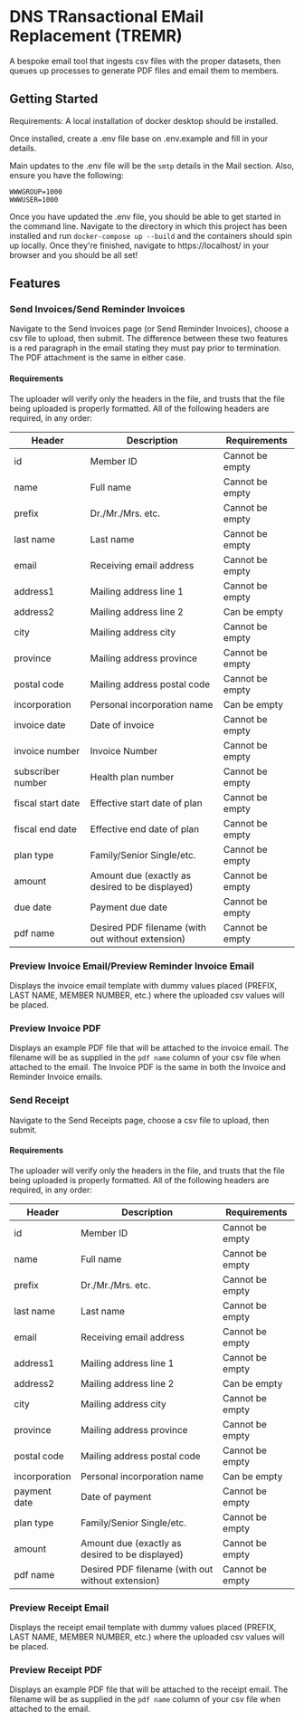 # DNS TRansactional EMail Replacement (TREMR)

A bespoke email tool that ingests csv files with the proper datasets,
then queues up processes to generate PDF files and email them to members.

## Getting Started

Requirements: A local installation of docker desktop should be installed.

Once installed, create a .env file base on .env.example and fill in your details.

Main updates to the .env file will be the `smtp` details in the Mail section. Also, ensure you have the following:

```
WWWGROUP=1000
WWWUSER=1000
```

Once you have updated the .env file, you should be able to get started in the command line.
Navigate to the directory in which this project has been installed and run
`docker-compose up --build` and the containers should spin up locally. Once they're finished, navigate to https://localhost/ in your browser and you should be all set!

## Features

### Send Invoices/Send Reminder Invoices

Navigate to the Send Invoices page (or Send Reminder Invoices), choose
a csv file to upload, then submit. The difference between these two features
is a red paragraph in the email stating they must pay prior to termination.
The PDF attachment is the same in either case.

#### Requirements

The uploader will verify only the headers in the file, and trusts that the file
being uploaded is properly formatted. All of the following headers are required, in any order:

| Header            | Description                                       | Requirements    |
| ----------------- | ------------------------------------------------- | --------------- |
| id                | Member ID                                         | Cannot be empty |
| name              | Full name                                         | Cannot be empty |
| prefix            | Dr./Mr./Mrs. etc.                                 | Cannot be empty |
| last name         | Last name                                         | Cannot be empty |
| email             | Receiving email address                           | Cannot be empty |
| address1          | Mailing address line 1                            | Cannot be empty |
| address2          | Mailing address line 2                            | Can be empty    |
| city              | Mailing address city                              | Cannot be empty |
| province          | Mailing address province                          | Cannot be empty |
| postal code       | Mailing address postal code                       | Cannot be empty |
| incorporation     | Personal incorporation name                       | Can be empty    |
| invoice date      | Date of invoice                                   | Cannot be empty |
| invoice number    | Invoice Number                                    | Cannot be empty |
| subscriber number | Health plan number                                | Cannot be empty |
| fiscal start date | Effective start date of plan                      | Cannot be empty |
| fiscal end date   | Effective end date of plan                        | Cannot be empty |
| plan type         | Family/Senior Single/etc.                         | Cannot be empty |
| amount            | Amount due (exactly as desired to be displayed)   | Cannot be empty |
| due date          | Payment due date                                  | Cannot be empty |
| pdf name          | Desired PDF filename (with out without extension) | Cannot be empty |

### Preview Invoice Email/Preview Reminder Invoice Email

Displays the invoice email template with dummy values placed (PREFIX, LAST NAME,
MEMBER NUMBER, etc.) where the uploaded csv values will be placed.

### Preview Invoice PDF

Displays an example PDF file that will be attached to the invoice email. The
filename will be as supplied in the `pdf name` column of your csv file when attached
to the email. The Invoice PDF is the same in both the Invoice and Reminder Invoice emails.

### Send Receipt

Navigate to the Send Receipts page, choose a csv file to upload, then submit.

#### Requirements

The uploader will verify only the headers in the file, and trusts that the file
being uploaded is properly formatted. All of the following headers are required, in any order:

| Header        | Description                                       | Requirements    |
| ------------- | ------------------------------------------------- | --------------- |
| id            | Member ID                                         | Cannot be empty |
| name          | Full name                                         | Cannot be empty |
| prefix        | Dr./Mr./Mrs. etc.                                 | Cannot be empty |
| last name     | Last name                                         | Cannot be empty |
| email         | Receiving email address                           | Cannot be empty |
| address1      | Mailing address line 1                            | Cannot be empty |
| address2      | Mailing address line 2                            | Can be empty    |
| city          | Mailing address city                              | Cannot be empty |
| province      | Mailing address province                          | Cannot be empty |
| postal code   | Mailing address postal code                       | Cannot be empty |
| incorporation | Personal incorporation name                       | Can be empty    |
| payment date  | Date of payment                                   | Cannot be empty |
| plan type     | Family/Senior Single/etc.                         | Cannot be empty |
| amount        | Amount due (exactly as desired to be displayed)   | Cannot be empty |
| pdf name      | Desired PDF filename (with out without extension) | Cannot be empty |

### Preview Receipt Email

Displays the receipt email template with dummy values placed (PREFIX, LAST NAME,
MEMBER NUMBER, etc.) where the uploaded csv values will be placed.

### Preview Receipt PDF

Displays an example PDF file that will be attached to the receipt email. The
filename will be as supplied in the `pdf name` column of your csv file when attached
to the email.

